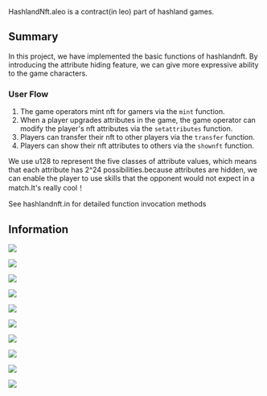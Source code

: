 HashlandNft.aleo is a contract(in leo) part of hashland games.
## Summary

In this project, we have implemented the basic functions of hashlandnft. By introducing the attribute hiding feature, we can give more expressive ability to the game characters.

### User Flow
1. The game operators mint nft for gamers via the `mint` function.
2. When a player upgrades attributes in the game, the game operator can modify the player's nft attributes via the `setattributes` function.
3. Players can transfer their nft to other players via the `transfer` function.
4. Players can show their nft attributes to others via the `shownft` function.

We use u128 to represent the five classes of attribute values, which means that each attribute has 2^24 possibilities.because attributes are hidden, we can enable the player to use skills that the opponent would not expect in a match.It's really cool！

See hashlandnft.in for detailed function invocation methods

## Information

![](https://github.com/hashland-app/contracts/blob/main/docs/1.%20Cover.jpeg)

![](https://github.com/hashland-app/contracts/blob/main/docs/3.%20Description.jpeg)

![](https://github.com/hashland-app/contracts/blob/main/docs/4.%20NFTs.jpeg)

![](https://github.com/hashland-app/contracts/blob/main/docs/5.%20Gameplay.jpeg)

![](https://github.com/hashland-app/contracts/blob/main/docs/6.%20Why%20Unique.jpeg)

![](https://github.com/hashland-app/contracts/blob/main/docs/7.%20How%20it%20benefit%20Aleo.jpeg)

![](https://github.com/hashland-app/contracts/blob/main/docs/8.%20Roadmap.jpeg)

![](https://github.com/hashland-app/contracts/blob/main/docs/9.%20Mission%20%26%20Vision.jpeg)

![](https://github.com/hashland-app/contracts/blob/main/docs/10.%20Team.jpeg)

![](https://github.com/hashland-app/contracts/blob/main/docs/11.%20Final.jpeg)
